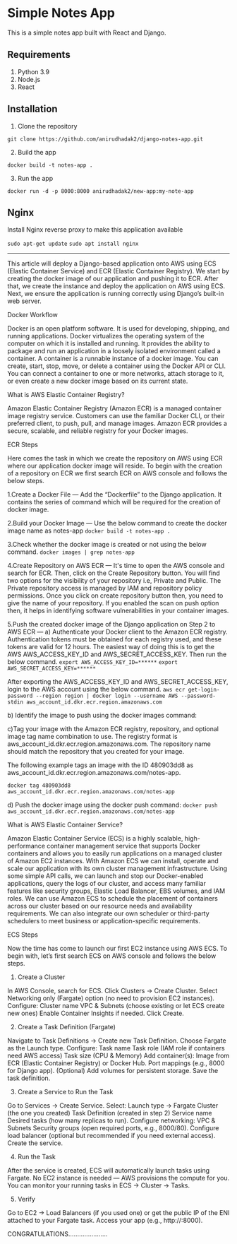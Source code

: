 # Simple Notes App
This is a simple notes app built with React and Django.

## Requirements
1. Python 3.9
2. Node.js
3. React

## Installation
1. Clone the repository
```
git clone https://github.com/anirudhadak2/django-notes-app.git
```

2. Build the app
```
docker build -t notes-app .
```

3. Run the app
```
docker run -d -p 8000:8000 anirudhadak2/new-app:my-note-app
```

## Nginx

Install Nginx reverse proxy to make this application available

`sudo apt-get update`
`sudo apt install nginx`

-----------------------------------------------------------------


This article will deploy a Django-based application onto AWS using ECS (Elastic Container Service) and ECR (Elastic Container Registry). We start by creating the docker image of our application and pushing it to ECR. After that, we create the instance and deploy the application on AWS using ECS. Next, we ensure the application is running correctly using Django’s built-in web server.

Docker Workflow

Docker is an open platform software. It is used for developing, shipping, and running applications. Docker virtualizes the operating system of the computer on which it is installed and running. It provides the ability to package and run an application in a loosely isolated environment called a container. A container is a runnable instance of a docker image. You can create, start, stop, move, or delete a container using the Docker API or CLI. You can connect a container to one or more networks, attach storage to it, or even create a new docker image based on its current state.


What is AWS Elastic Container Registry?

Amazon Elastic Container Registry (Amazon ECR) is a managed container image registry service. Customers can use the familiar Docker CLI, or their preferred client, to push, pull, and manage images. Amazon ECR provides a secure, scalable, and reliable registry for your Docker images.

ECR Steps

Here comes the task in which we create the repository on AWS using ECR where our application docker image will reside. To begin with the creation of a repository on ECR we first search ECR on AWS console and follows the below steps.

1.Create a Docker File — Add the “Dockerfile” to the Django application. It contains the series of command which will be required for the creation of docker image.

2.Build your Docker Image — Use the below command to create the docker image name as notes-app
``` docker build -t notes-app . ```

3.Check whether the docker image is created or not using the below command.
``` docker images | grep notes-app ```

4.Create Repository on AWS ECR — It's time to open the AWS console and search for ECR. Then, click on the Create Repository button.
You will find two options for the visibility of your repository i.e, Private and Public. The Private repository access is managed by IAM and repository policy permissions. Once you click on create repository button then, you need to give the name of your repository. If you enabled the scan on push option then, it helps in identifying software vulnerabilities in your container images.

5.Push the created docker image of the Django application on Step 2 to AWS ECR —
a) Authenticate your Docker client to the Amazon ECR registry. Authentication tokens must be obtained for each registry used, and these tokens are valid for 12 hours. The easiest way of doing this is to get the AWS AWS_ACCESS_KEY_ID and AWS_SECRET_ACCESS_KEY. Then run the below command.
``` export AWS_ACCESS_KEY_ID=****** ```
``` export AWS_SECRET_ACCESS_KEY=****** ```

After exporting the AWS_ACCESS_KEY_ID and AWS_SECRET_ACCESS_KEY, login to the AWS account using the below command.
``` aws ecr get-login-password --region region | docker login --username AWS --password-stdin aws_account_id.dkr.ecr.region.amazonaws.com ```

b) Identify the image to push using the docker images command:

c)Tag your image with the Amazon ECR registry, repository, and optional image tag name combination to use. The registry format is aws_account_id.dkr.ecr.region.amazonaws.com. The repository name should match the repository that you created for your image.

The following example tags an image with the ID 480903dd8 as aws_account_id.dkr.ecr.region.amazonaws.com/notes-app.

``` docker tag 480903dd8 aws_account_id.dkr.ecr.region.amazonaws.com/notes-app ```

d) Push the docker image using the docker push command:
``` docker push aws_account_id.dkr.ecr.region.amazonaws.com/notes-app ```

What is AWS Elastic Container Service?

Amazon Elastic Container Service (ECS) is a highly scalable, high-performance container management service that supports Docker containers and allows you to easily run applications on a managed cluster of Amazon EC2 instances. With Amazon ECS we can install, operate and scale our application with its own cluster management infrastructure. Using some simple API calls, we can launch and stop our Docker-enabled applications, query the logs of our cluster, and access many familiar features like security groups, Elastic Load Balancer, EBS volumes, and IAM roles. We can use Amazon ECS to schedule the placement of containers across our cluster based on our resource needs and availability requirements. We can also integrate our own scheduler or third-party schedulers to meet business or application-specific requirements.

ECS Steps

Now the time has come to launch our first EC2 instance using AWS ECS. To begin with, let’s first search ECS on AWS console and follows the below steps.

1. Create a Cluster
   
In AWS Console, search for ECS.
Click Clusters → Create Cluster.
Select Networking only (Fargate) option (no need to provision EC2 instances).
Configure:
Cluster name
VPC & Subnets (choose existing or let ECS create new ones)
Enable Container Insights if needed.
Click Create.

2. Create a Task Definition (Fargate)
   
Navigate to Task Definitions → Create new Task Definition.
Choose Fargate as the Launch type.
Configure:
Task name
Task role (IAM role if containers need AWS access)
Task size (CPU & Memory)
Add container(s):
Image from ECR (Elastic Container Registry) or Docker Hub.
Port mappings (e.g., 8000 for Django app).
(Optional) Add volumes for persistent storage.
Save the task definition.

3. Create a Service to Run the Task
 
Go to Services → Create Service.
Select:
Launch type → Fargate
Cluster (the one you created)
Task Definition (created in step 2)
Service name
Desired tasks (how many replicas to run).
Configure networking:
VPC & Subnets
Security groups (open required ports, e.g., 8000/80).
Configure load balancer (optional but recommended if you need external access).
Create the service.

4. Run the Task

After the service is created, ECS will automatically launch tasks using Fargate.
No EC2 instance is needed — AWS provisions the compute for you.
You can monitor your running tasks in ECS → Cluster → Tasks.


5. Verify

Go to EC2 → Load Balancers (if you used one) or get the public IP of the ENI attached to your Fargate task.
Access your app (e.g., http://<public-ip>:8000).

CONGRATULATIONS......................

